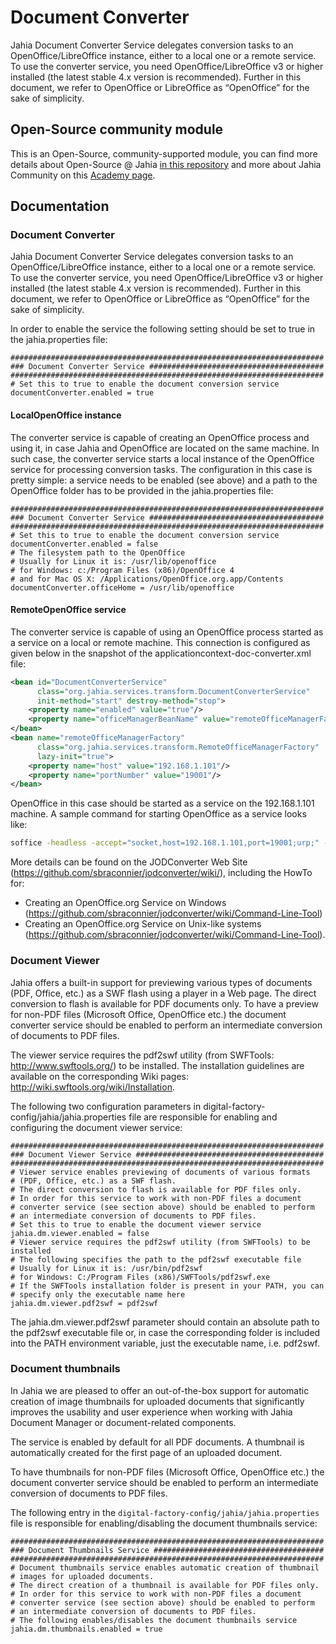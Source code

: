 # Document Converter

Jahia Document Converter Service delegates conversion tasks to an OpenOffice/LibreOffice instance, either to a local one or a remote service. 
To use the converter service, you need OpenOffice/LibreOffice v3 or higher installed (the latest stable 4.x version is recommended). 
Further in this document, we refer to OpenOffice or LibreOffice as “OpenOffice” for the sake of simplicity.

## Open-Source community module

This is an Open-Source, community-supported module, you can find more details about Open-Source @ Jahia [in this repository](https://github.com/Jahia/open-source) and more about Jahia Community on this [Academy page](https://academy.jahia.com/community).

## Documentation

### Document Converter

Jahia Document Converter Service delegates conversion tasks to an OpenOffice/LibreOffice instance, either to a local one or a remote service. To use the converter service, you need OpenOffice/LibreOffice v3 or higher installed (the latest stable 4.x version is recommended). Further in this document, we refer to OpenOffice or LibreOffice as “OpenOffice” for the sake of simplicity.

In order to enable the service the following setting should be set to true in the jahia.properties file:

```
######################################################################
### Document Converter Service #######################################
######################################################################
# Set this to true to enable the document conversion service
documentConverter.enabled = true
```

#### LocalOpenOffice instance
The converter service is capable of creating an OpenOffice process and using it, in case Jahia and OpenOffice are located on the same machine. In such case, the converter service starts a local instance of the OpenOffice service for processing conversion tasks. The configuration in this case is pretty simple: a service needs to be enabled (see above) and a path to the OpenOffice folder has to be provided in the jahia.properties file:


```
######################################################################
### Document Converter Service #######################################
######################################################################
# Set this to true to enable the document conversion service
documentConverter.enabled = false
# The filesystem path to the OpenOffice
# Usually for Linux it is: /usr/lib/openoffice
# for Windows: c:/Program Files (x86)/OpenOffice 4
# and for Mac OS X: /Applications/OpenOffice.org.app/Contents
documentConverter.officeHome = /usr/lib/openoffice
```

#### RemoteOpenOffice service
The converter service is capable of using an OpenOffice process started as a service on a local or remote machine. This connection is configured as given below in the snapshot of the applicationcontext-doc-converter.xml file:

```xml
<bean id="DocumentConverterService"
      class="org.jahia.services.transform.DocumentConverterService"
      init-method="start" destroy-method="stop">
    <property name="enabled" value="true"/>
    <property name="officeManagerBeanName" value="remoteOfficeManagerFactory"/>
</bean>
<bean name="remoteOfficeManagerFactory"
      class="org.jahia.services.transform.RemoteOfficeManagerFactory"
      lazy-init="true">
    <property name="host" value="192.168.1.101"/>
    <property name="portNumber" value="19001"/>
</bean>
```

OpenOffice in this case should be started as a service on the 192.168.1.101 machine. A sample command for starting OpenOffice as a service looks like:

```bash
soffice -headless -accept="socket,host=192.168.1.101,port=19001;urp;" -nofirststartwizard
```
More details can be found on the JODConverter Web Site (https://github.com/sbraconnier/jodconverter/wiki/), including the HowTo for:
* Creating an OpenOffice.org Service on Windows (https://github.com/sbraconnier/jodconverter/wiki/Command-Line-Tool)
* Creating an OpenOffice.org Service on Unix-like systems (https://github.com/sbraconnier/jodconverter/wiki/Command-Line-Tool).

### Document Viewer

Jahia offers a built-in support for previewing various types of documents (PDF, Office, etc.) as a SWF flash using a player in a Web page. The direct conversion to flash is available for PDF documents only. To have a preview for non-PDF files (Microsoft Office, OpenOffice etc.) the document converter service should be enabled to perform an intermediate conversion of documents to PDF files. 

The viewer service requires the pdf2swf utility (from SWFTools: http://www.swftools.org/) to be installed. The installation guidelines are available on the corresponding Wiki pages: http://wiki.swftools.org/wiki/Installation. 

The following two configuration parameters in digital-factory-config/jahia/jahia.properties file are responsible for enabling and configuring the document viewer service:

```
######################################################################
### Document Viewer Service ##########################################
######################################################################
# Viewer service enables previewing of documents of various formats
# (PDF, Office, etc.) as a SWF flash.
# The direct conversion to flash is available for PDF files only.
# In order for this service to work with non-PDF files a document
# converter service (see section above) should be enabled to perform
# an intermediate conversion of documents to PDF files.
# Set this to true to enable the document viewer service
jahia.dm.viewer.enabled = false
# Viewer service requires the pdf2swf utility (from SWFTools) to be installed
# The following specifies the path to the pdf2swf executable file
# Usually for Linux it is: /usr/bin/pdf2swf
# for Windows: C:/Program Files (x86)/SWFTools/pdf2swf.exe
# If the SWFTools installation folder is present in your PATH, you can
# specify only the executable name here
jahia.dm.viewer.pdf2swf = pdf2swf
```

The jahia.dm.viewer.pdf2swf parameter should contain an absolute path to the pdf2swf executable file or, in case the corresponding folder is included into the PATH environment variable, just the executable name, i.e. pdf2swf.

### Document thumbnails
In Jahia we are pleased to offer an out-of-the-box support for automatic creation of image thumbnails for uploaded documents that significantly improves the usability and user experience when working with Jahia Document Manager or document-related components.

The service is enabled by default for all PDF documents. A thumbnail is automatically created for the first page of an uploaded document.

To have thumbnails for non-PDF files (Microsoft Office, OpenOffice etc.) the document converter service should be enabled to perform an intermediate conversion of documents to PDF files.

The following entry in the `digital-factory-config/jahia/jahia.properties` file is responsible for enabling/disabling the document thumbnails service:

```
######################################################################
### Document Thumbnails Service ######################################
######################################################################
# Document thumbnails service enables automatic creation of thumbnail
# images for uploaded documents.
# The direct creation of a thumbnail is available for PDF files only.
# In order for this service to work with non-PDF files a document
# converter service (see section above) should be enabled to perform
# an intermediate conversion of documents to PDF files.
# The following enables/disables the document thumbnails service
jahia.dm.thumbnails.enabled = true
```
